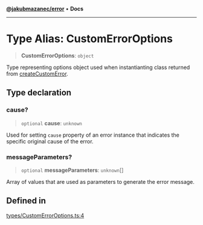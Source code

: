 [**@jakubmazanec/error**](../README.md) • **Docs**

---

# Type Alias: CustomErrorOptions

> **CustomErrorOptions**: `object`

Type representing options object used when instantianting class returned from
[createCustomError](../functions/createCustomError.md).

## Type declaration

### cause?

> `optional` **cause**: `unknown`

Used for setting `cause` property of an error instance that indicates the specific original cause of
the error.

### messageParameters?

> `optional` **messageParameters**: `unknown`[]

Array of values that are used as parameters to generate the error message.

## Defined in

[types/CustomErrorOptions.ts:4](https://github.com/jakubmazanec/tools/blob/4809b04453aafb35a917917e0b4964a9ec0cd132/packages/error/source/types/CustomErrorOptions.ts#L4)
